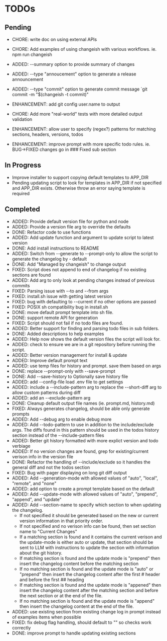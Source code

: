 # TODOs

## Pending

- CHORE: write doc on using external APIs
- CHORE: Add examples of using changeish with various workflows. ie. npm run changeish
- ADDED: --summary option to provide summary of changes
- ADDED: --type "annoucement" option to generate a release announcement
- ADDED: --type "commit" option to generate commit message `git commit -m "$(changeish -t commit)"
- ENHANCEMENT: add git config user.name to output

- CHORE: Add more "real-world" tests with more detailed output validation
- ENHANCEMENT: allow user to specify (regex?) patterns for matching sections, headers, versions, todos
- ENHANCEMENT: improve prompt with more specific todo rules. ie. BUG->FIXED changes go in ### Fixed sub section

## In Progress

- Improve installer to support copying default templates to APP_DIR
- Pending updating script to look for templates in APP_DIR if not specified and APP_DIR exists. Otherwise throw an error saying template is required

## Completed

- ADDED: Provide default version file for python and node
- ADDED: Provide a version file arg to override the defaults
- DONE: Refactor code to use functions
- ADDED: Add update function and argument to update script to latest version
- DONE: Add install instructions to README
- ADDED: Switch from --generate to --prompt-only to allow the script to generate the changelog by - default
- DONE: Add "Managed by changeish" to change output
- FIXED: Script does not append to end of changelog if no existing sections are found
- ADDED: Add arg to only look at pending changes instead of previous commits
- FIXED: Parsing issue with --to and --from args
- FIXED: install.sh issue with getting latest version
- FIXED: bug with defaulting to --current if no other options are passed
- FIXED: POSIX sh compatibility bug in install.sh
- DONE: move default prompt template into sh file.
- DONE: support remote API for generation
- FIXED: Script should not fail if no todo files are found.
- ADDED: Better support for finding and parsing todo files in sub folders.
- DONE: Added descriptions to help examples
- ADDED: Help now shows the default version files the script will look for.
- ADDED: check to ensure we are in a git repository before running the script.
- ADDED: Better version management for install & update
- ADDED: Improve default prompt text
- ADDED: use temp files for history and prompt. save them based on args
- DONE: replace --prompt-only with --save-prompt
- DONE: Add --save-history to Optionally save history file
- ADDED: add --config-file load .env file to get settings
- ADDED: include a --include-pattern arg to replace the --short-diff arg to allow custom patterns during diff
- ADDED: add an --exclude-pattern arg
- DONE: Cleanup default output file names (ie. prompt.md, history.md)
- FIXED: Always generates changelog, should be able only generate prompts
- ADDED: Add --debug arg to enable debug more
- ADDED: Add --todo-pattern to use in addition to the include/exclude args. The diffs found in this pattern should be used in the todos history section instead of the --include-pattern files
- ADDED: Better git history formatted with more explict version and todo verbiage
- ADDED: If no version changes are found, grep for existing/current verison info in the version file
- DONE: Refactor the handling of --include/exclude so it handles the general diff and not the todos section
- FIXED: Bug with pager displaying on long git diff output
- ADDED: Add --generation-mode with allowed values of "auto", "local", "remote", and "none"
- ADDED: add option to create a prompt template based on the default
- ADDED: Add --update-mode with allowed values of "auto", "prepend", "append", and "update"
- ADDED: Add --section-name to specify which section to when updating the changelog.
  - If not specified it should be generated based on the new or current version information in that priority order. 
  - If not specified and no verison info can be found, then set section name to "Current Changes"
  - If a matching section is found and it contains the current verison and the update-mode is either auto or update, that section should be sent to LLM with instructions to update the section with information about the git history.
  - If matching section is found and the update mode is "prepend" then insert the changelog content before the matching section
  - If no matching section is found and the update mode is "auto" or "prepend" then insert the changelog content after the first # header and before the first ## heading
  - If matching section is found and the update mode is "appened" then insert the changelog content after the matching section and before the next section or at the end of the file.
  - If no matching section is found and the update mode is "append" then insert the changelog content at the end of the file.
- ADDED: use existing section from existing change log in prompt instead of examples items when possible
- FIXED: fix debug flag handling, should default to "" so checks work correctly
- DONE: improve prompt to handle updating existing sections
